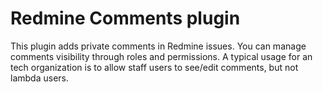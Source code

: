 Redmine Comments plugin
=======================

This plugin adds private comments in Redmine issues. You can manage comments
visibility through roles and permissions. A typical usage for an tech
organization is to allow staff users to see/edit comments, but not lambda
users.

